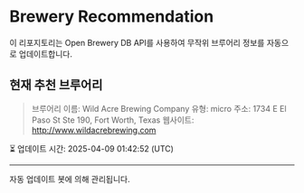 # Brewery Recommendation

이 리포지토리는 Open Brewery DB API를 사용하여 무작위 브루어리 정보를 자동으로 업데이트합니다.

## 현재 추천 브루어리
> 브루어리 이름: Wild Acre Brewing Company
유형: micro
주소: 1734 E El Paso St Ste 190, Fort Worth, Texas
웹사이트: http://www.wildacrebrewing.com

⏳ 업데이트 시간: 2025-04-09 01:42:52 (UTC)

---
자동 업데이트 봇에 의해 관리됩니다.